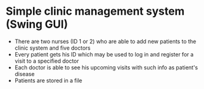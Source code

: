 # Simple clinic management system (Swing GUI)

* There are two nurses (ID 1 or 2) who are able to add new patients to the clinic system and five doctors
* Every patient gets his ID which may be used to log in and register for a visit to a specified doctor
* Each doctor is able to see his upcoming visits with such info as patient's disease
* Patients are stored in a file
